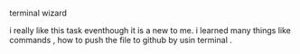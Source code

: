 terminal wizard 


i really like this task eventhough it is a new to me. i learned many things like  commands , how to push the file to github by usin terminal .
